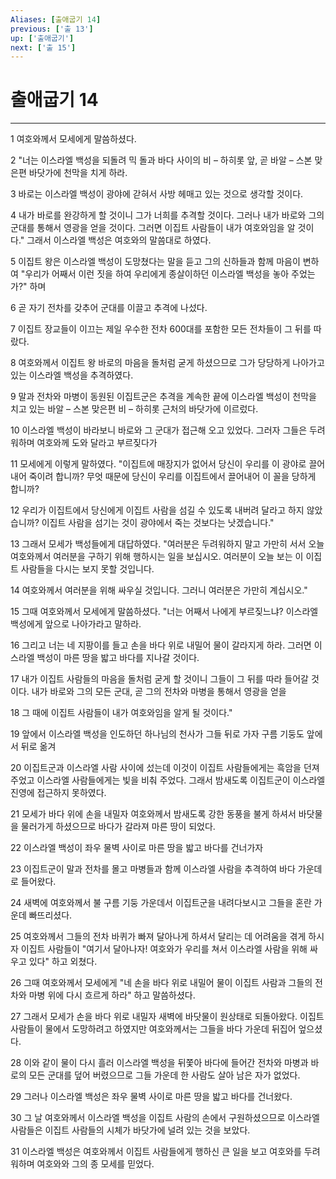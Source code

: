 ```yaml
---
Aliases: [출애굽기 14]
previous: ['출 13']
up: ['출애굽기']
next: ['출 15']
---
```

# 출애굽기 14

***


1 여호와께서 모세에게 말씀하셨다. 

2 "너는 이스라엘 백성을 되돌려 믹 돌과 바다 사이의 비 – 하히롯 앞, 곧 바알 – 스본 맞은편 바닷가에 천막을 치게 하라. 

3 바로는 이스라엘 백성이 광야에 갇혀서 사방 헤매고 있는 것으로 생각할 것이다. 

4 내가 바로를 완강하게 할 것이니 그가 너희를 추격할 것이다. 그러나 내가 바로와 그의 군대를 통해서 영광을 얻을 것이다. 그러면 이집트 사람들이 내가 여호와임을 알 것이다." 그래서 이스라엘 백성은 여호와의 말씀대로 하였다. 

5 이집트 왕은 이스라엘 백성이 도망쳤다는 말을 듣고 그의 신하들과 함께 마음이 변하여 "우리가 어째서 이런 짓을 하여 우리에게 종살이하던 이스라엘 백성을 놓아 주었는가?" 하며 

6 곧 자기 전차를 갖추어 군대를 이끌고 추격에 나섰다. 

7 이집트 장교들이 이끄는 제일 우수한 전차 600대를 포함한 모든 전차들이 그 뒤를 따랐다. 

8 여호와께서 이집트 왕 바로의 마음을 돌처럼 굳게 하셨으므로 그가 당당하게 나아가고 있는 이스라엘 백성을 추격하였다. 

9 말과 전차와 마병이 동원된 이집트군은 추격을 계속한 끝에 이스라엘 백성이 천막을 치고 있는 바알 – 스본 맞은편 비 – 하히롯 근처의 바닷가에 이르렀다. 

10 이스라엘 백성이 바라보니 바로와 그 군대가 접근해 오고 있었다. 그러자 그들은 두려워하며 여호와께 도와 달라고 부르짖다가 

11 모세에게 이렇게 말하였다. "이집트에 매장지가 없어서 당신이 우리를 이 광야로 끌어내어 죽이려 합니까? 무엇 때문에 당신이 우리를 이집트에서 끌어내어 이 꼴을 당하게 합니까? 

12 우리가 이집트에서 당신에게 이집트 사람을 섬길 수 있도록 내버려 달라고 하지 않았습니까? 이집트 사람을 섬기는 것이 광야에서 죽는 것보다는 낫겠습니다." 

13 그래서 모세가 백성들에게 대답하였다. "여러분은 두려워하지 말고 가만히 서서 오늘 여호와께서 여러분을 구하기 위해 행하시는 일을 보십시오. 여러분이 오늘 보는 이 이집트 사람들을 다시는 보지 못할 것입니다. 

14 여호와께서 여러분을 위해 싸우실 것입니다. 그러니 여러분은 가만히 계십시오." 

15 그때 여호와께서 모세에게 말씀하셨다. "너는 어째서 나에게 부르짖느냐? 이스라엘 백성에게 앞으로 나아가라고 말하라. 

16 그리고 너는 네 지팡이를 들고 손을 바다 위로 내밀어 물이 갈라지게 하라. 그러면 이스라엘 백성이 마른 땅을 밟고 바다를 지나갈 것이다. 

17 내가 이집트 사람들의 마음을 돌처럼 굳게 할 것이니 그들이 그 뒤를 따라 들어갈 것이다. 내가 바로와 그의 모든 군대, 곧 그의 전차와 마병을 통해서 영광을 얻을 

18 그 때에 이집트 사람들이 내가 여호와임을 알게 될 것이다." 

19 앞에서 이스라엘 백성을 인도하던 하나님의 천사가 그들 뒤로 가자 구름 기둥도 앞에서 뒤로 옮겨 

20 이집트군과 이스라엘 사람 사이에 섰는데 이것이 이집트 사람들에게는 흑암을 던져 주었고 이스라엘 사람들에게는 빛을 비춰 주었다. 그래서 밤새도록 이집트군이 이스라엘 진영에 접근하지 못하였다. 

21 모세가 바다 위에 손을 내밀자 여호와께서 밤새도록 강한 동풍을 불게 하셔서 바닷물을 물러가게 하셨으므로 바다가 갈라져 마른 땅이 되었다. 

22 이스라엘 백성이 좌우 물벽 사이로 마른 땅을 밟고 바다를 건너가자 

23 이집트군이 말과 전차를 몰고 마병들과 함께 이스라엘 사람을 추격하여 바다 가운데로 들어왔다. 

24 새벽에 여호와께서 불 구름 기둥 가운데서 이집트군을 내려다보시고 그들을 혼란 가운데 빠뜨리셨다. 

25 여호와께서 그들의 전차 바퀴가 빠져 달아나게 하셔서 달리는 데 어려움을 겪게 하시자 이집트 사람들이 "여기서 달아나자! 여호와가 우리를 쳐서 이스라엘 사람을 위해 싸우고 있다" 하고 외쳤다. 

26 그때 여호와께서 모세에게 "네 손을 바다 위로 내밀어 물이 이집트 사람과 그들의 전차와 마병 위에 다시 흐르게 하라" 하고 말씀하셨다. 

27 그래서 모세가 손을 바다 위로 내밀자 새벽에 바닷물이 원상태로 되돌아왔다. 이집트 사람들이 물에서 도망하려고 하였지만 여호와께서는 그들을 바다 가운데 뒤집어 엎으셨다. 

28 이와 같이 물이 다시 흘러 이스라엘 백성을 뒤쫓아 바다에 들어간 전차와 마병과 바로의 모든 군대를 덮어 버렸으므로 그들 가운데 한 사람도 살아 남은 자가 없었다. 

29 그러나 이스라엘 백성은 좌우 물벽 사이로 마른 땅을 밟고 바다를 건너왔다. 

30 그 날 여호와께서 이스라엘 백성을 이집트 사람의 손에서 구원하셨으므로 이스라엘 사람들은 이집트 사람들의 시체가 바닷가에 널려 있는 것을 보았다. 

31 이스라엘 백성은 여호와께서 이집트 사람들에게 행하신 큰 일을 보고 여호와를 두려워하며 여호와와 그의 종 모세를 믿었다.
